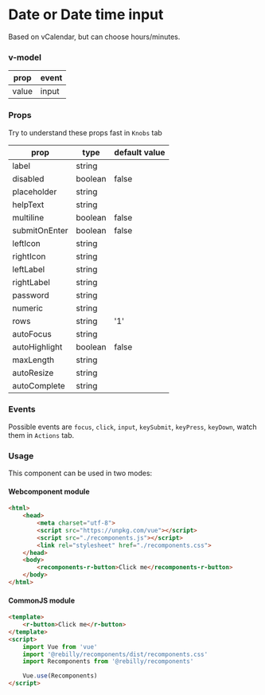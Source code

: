 # Date or Date time input

Based on vCalendar, but can choose hours/minutes.

### v-model

| prop  | event |
|--     |     --|
| value | input |

### Props

Try to understand these props fast in `Knobs` tab   

| prop          | type    | default value |
|--             | --      |             --|
| label         | string  |               |
| disabled      | boolean | false         |
| placeholder   | string  |               |
| helpText      | string  |               |
| multiline     | boolean | false         |
| submitOnEnter | boolean | false         |
| leftIcon      | string  |               |
| rightIcon     | string  |               |
| leftLabel     | string  |               |
| rightLabel    | string  |               |
| password      | string  |               |
| numeric       | string  |               |
| rows          | string  | '1'           |
| autoFocus     | string  |               |
| autoHighlight | boolean | false         |
| maxLength     | string  |               |
| autoResize    | string  |               |
| autoComplete  | string  |               |

### Events

Possible events are `focus`, `click`, `input`, `keySubmit`, `keyPress`, `keyDown`, watch them in `Actions` tab.  

### Usage

This component can be used in two modes:

#### Webcomponent module

```html
<html>
    <head>
        <meta charset="utf-8">
        <script src="https://unpkg.com/vue"></script>
        <script src="./recomponents.js"></script>
        <link rel="stylesheet" href="./recomponents.css">
    </head>
    <body>
        <recomponents-r-button>Click me</recomponents-r-button>
    </body>
</html>

```

#### CommonJS module

```html
<template>
    <r-button>Click me</r-button>
</template>
<script>
    import Vue from 'vue'
    import '@rebilly/recomponents/dist/recomponents.css'
    import Recomponents from '@rebilly/recomponents'

    Vue.use(Recomponents)
</script>
```
